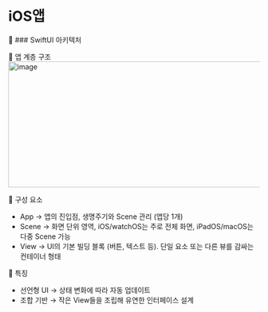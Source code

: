 # iOS앱

🌱 ### SwiftUI 아키텍처  

📌 앱 계층 구조   
<img width="618" height="253" alt="image" src="https://github.com/user-attachments/assets/85cee8e6-b059-4301-8f8c-690906413657" />   

📌 구성 요소   
- App → 앱의 진입점, 생명주기와 Scene 관리 (앱당 1개)  
- Scene → 화면 단위 영역, iOS/watchOS는 주로 전체 화면, iPadOS/macOS는 다중 Scene 가능    
- View → UI의 기본 빌딩 블록 (버튼, 텍스트 등). 단일 요소 또는 다른 뷰를 감싸는 컨테이너 형태   
    
📌 특징  
- 선언형 UI → 상태 변화에 따라 자동 업데이트  
- 조합 기반 → 작은 View들을 조립해 유연한 인터페이스 설계  
  
